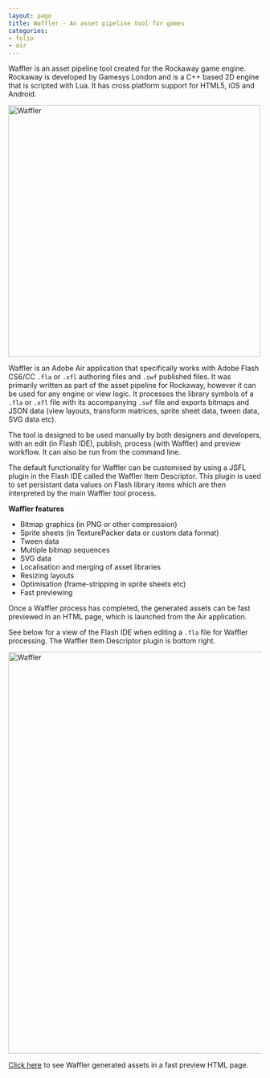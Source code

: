 ```yaml
---
layout: page
title: Waffler - An asset pipeline tool for games
categories:
- folio
- air
---
```


Waffler is an asset pipeline tool created for the Rockaway game engine. Rockaway is developed by Gamesys London and is a C++ based 2D engine that is scripted with Lua. It has cross platform support for HTML5, iOS and Android.

<div class="image-wrapper">
    <img src='{{ site.baseurl }}/images/waffler-settings.png' alt='Waffler' width='501' />
</div>

Waffler is an Adobe Air application that specifically works with Adobe Flash CS6/CC `.fla` or `.xfl` authoring files and `.swf` published files. It was primarily written as part of the asset pipeline for Rockaway, however it can be used for any engine or view logic. It processes the library symbols of a `.fla` or `.xfl` file with its accompanying `.swf` file and exports bitmaps and JSON data (view layouts, transform matrices, sprite sheet data, tween data, SVG data etc).

The tool is designed to be used manually by both designers and developers, with an edit (in Flash IDE), publish, process (with Waffler) and preview workflow. It can also be run from the command line.

The default functionality for Waffler can be customised by using a JSFL plugin in the Flash IDE called the Waffler Item Descriptor. This plugin is used to set persistant data values on Flash library items which are then interpreted by the main Waffler tool process.

**Waffler features**

- Bitmap graphics (in PNG or other compression)
- Sprite sheets (in TexturePacker data or custom data format)
- Tween data
- Multiple bitmap sequences
- SVG data
- Localisation and merging of asset libraries
- Resizing layouts
- Optimisation (frame-stripping in sprite sheets etc)
- Fast previewing

Once a Waffler process has completed, the generated assets can be fast previewed in an HTML page, which is launched from the Air application.

See below for a view of the Flash IDE when editing a `.fla` file for Waffler processing. The Waffler Item Descriptor plugin is bottom right.

<div class="image-wrapper">
    <img src='{{ site.baseurl }}/images/waffler-flash-ide.png' alt='Waffler' width='800' />
</div>

<p><a href='{{ site.baseurl }}/images/waffler-demo-preview.html' target='_blank'>Click here</a> to see Waffler generated assets in a fast preview HTML page.</p>
